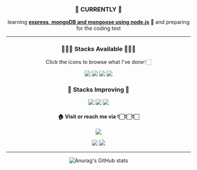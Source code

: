 <h3 align="center"> 📌 CURRENTLY 👀 </h3>

<div align="center">
  <p>learning <a href="https://github.com/WilleLee/practice-wetube"><strong>express, mongoDB and mongoose using node.js</strong></a> 📖  and preparing for the coding test</p>
</div>

---



<!---
WilleLee/WilleLee is a ✨ special ✨ repository because its `README.md` (this file) appears on your GitHub profile.
You can click the Preview link to take a look at your changes.
--->





<h3 align="center">🧑🏻‍💻 Stacks Available 🧑🏻‍💻</h3>
<p align="center">Click the icons to browse what I've done👇🏻</p>

<div align="center">
  <img src="https://img.shields.io/badge/HTML-E34F26?style=flat-square&logo=HTML5&logoColor=FFFFFF"/>
  <a href="https://willelee.github.io/nomadKokoatalk/" target="_blank"><img src="https://img.shields.io/badge/CSS-1572B6?style=flat-square&logo=CSS3&logoColor=FFFFFF"/></a>
  <a href="https://willelee.github.io/" target="_blank"><img src="https://img.shields.io/badge/JavaScript-F7DF1E?style=flat-square&logo=JavaScript&logoColor=FFFFFF"/></a>
  <a href="https://willelee.github.io/practice-react-shop/" target="_blank"><img src="https://img.shields.io/badge/React-61DAFB?style=flat-square&logo=React&logoColor=FFFFFF"/></a>
</div>


<h3 align="center">📝 Stacks Improving 📝</h3>

<div align="center">
  <a href="https://github.com/WilleLee/typescript-class" target="_blank"><img src="https://img.shields.io/badge/TypeScript-3178C6?style=flat-square&logo=TypeScript&logoColor=FFFFFF"/></a>
  <a href="https://github.com/WilleLee/practice-wetube" target="_blank"><img src="https://img.shields.io/badge/Node.js-339933?style=flat-square&logo=Node.js&logoColor=FFFFFF"/></a>
  <a href="https://replit.com/@WilleLee/" target="_blank"><img src="https://img.shields.io/badge/Python-3776AB?style=flat-square&logo=Python&logoColor=FFFFFF"/></a>
</div>




<h4 align="center">🏠 Visit or reach me via 👇🏻👇🏻👇🏻</h4>

<div align="center">
  <a href="mailto:1992season@gmail.com" target="_blank"><img src="https://img.shields.io/badge/1992season@gmail.com-EA4335?style=flat-square&logo=Gmail&logoColor=FFFFFF"/></a>
  
  <a href="https://github.com/WilleLee" target="_blank"><img src="https://img.shields.io/badge/GitHub-181717?style=flat-square&logo=GitHub&logoColor=FFFFFF"/></a>
  <a href="https://medium.com/@1992season" target="_blank"><img src="https://img.shields.io/badge/Medium-000000?style=flat-square&logo=Medium&logoColor=FFFFFF"/></a>
</div>

---


<div align="center">

![Anurag's GitHub stats](https://github-readme-stats.vercel.app/api?username=WilleLee&show_icons=true&theme=dark)
  
</div>
